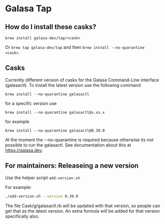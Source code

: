 # Galasa Tap

## How do I install these casks?

`brew install galasa-dev/tap/<cask>`

Or `brew tap galasa-dev/tap` and then `brew install --no-quarantine <cask>`.

## Casks
Currently different version of casks for the Galasa Command-Line interface (galasactl).  To install the latest version use the following command

```
brew install --no-quarantine galasactl
```

for a specific version use

```
brew install --no-quarantine galasactl@x.xx.x
```
for example
```
brew install --no-quarantine galasactl@0.39.0
```

At the moment the --no-quarantine is required because otherwise its not possible to run the galasactl. See documentation about this at 
https://galasa.dev.

## For maintainers: Releaseing a new version
Use the helper script `add-version.sh`

For example:
```bash
./add-version.sh --version 0.39.0
```

The file Cask/g/galasactl.rb will be updated with that version, so people can get that as the latest version.
An extra formula will be added for that version specifically also. 
